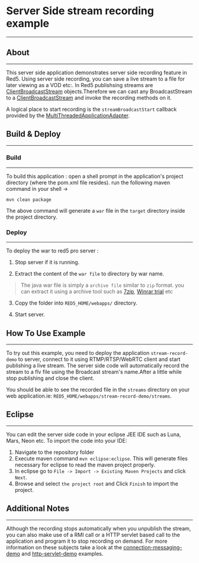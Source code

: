 # Server Side stream recording example
---


## About
---

This server side application demonstrates server side recording feature in Red5. Using server side recording, you can save a live stream to a file for later viewing as a VOD etc:. In Red5 publishsing streams are [ClientBroadcastStream](http://red5.org/javadoc/red5-server-common/org/red5/server/stream/ClientBroadcastStream.html) objects.Therefore we can cast any BroadcastStream to a [ClientBroadcastStream](http://red5.org/javadoc/red5-server-common/org/red5/server/stream/ClientBroadcastStream.html) and invoke the recording methods on it.

A logical place to start recording is the `streamBroadcastStart` callback provided by the [MultiThreadedApplicationAdapter](http://red5.org/javadoc/red5-server/org/red5/server/adapter/MultiThreadedApplicationAdapter.html).


## Build & Deploy
---

### Build
---

To build this application : open a shell prompt in the application's project directory (where the pom.xml file resides). run the following maven command in your shell -> 

``` 
mvn clean package 

```

The above command will generate a `war` file in the `target` directory inside the project directory. 


### Deploy
---

To deploy the war to red5 pro server :

1. Stop server if it is running.

2. Extract the content of the `war file` to directory by war name. 

> The java war file is simply a `archive file` similar to `zip` format. you can extract it using a archive tool such as [7zip](#http://www.7-zip.org/), [Winrar trial](#http://www.rarlab.com/download.htm) etc

3. Copy the folder into `RED5_HOME/webapps/` directory.

4. Start server.



## How To Use Example
---

To try out this example, you need to deploy the application `stream-record-demo` to server, connect to it using RTMP/RTSP/WebRTC client and start publishing a live stream. The server side code will automatically record the stream to a flv file using the Broadcast stream's name.After a little while stop publishing and close the client.

You should be able to see the recorded file in the `streams` directory on your web application.ie: `RED5_HOME/webapps/stream-record-demo/streams`.



## Eclipse
---

You can edit the server side code in your eclipse JEE IDE such as Luna, Mars, Neon etc. To import the code into your IDE:

1. Navigate to the repository folder
2. Execute maven command `mvn eclipse:eclipse`. This will generate files necessary for eclipse to read the maven project properly.
3. In eclipse go to `File -> Import -> Existing Maven Projects` and click `Next`.
4. Browse and select `the project root` and Click `Finish` to import the project.



## Additional Notes
---


Although the recording stops automatically when you unpublish the stream, you can also make use of a RMI call or a HTTP servlet based call to the application and program it to stop recording on demand. For more information on these subjects take a look at the [connection-messaging-demo](https://github.com/rajdeeprath/red5-development-series/tree/master/code-examples/server-side/red5-connection-examples/connection-messaging-demo) and [http-servlet-demo](https://github.com/rajdeeprath/red5-development-series/tree/master/code-examples/server-side/red5-misc-examples/http-servlet-demo) examples.



